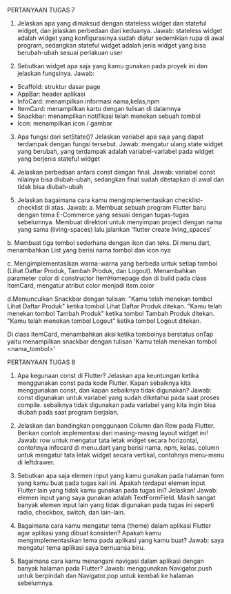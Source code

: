 PERTANYAAN TUGAS 7
1. Jelaskan apa yang dimaksud dengan stateless widget dan stateful widget, dan jelaskan perbedaan dari keduanya.
Jawab: stateless widget adalah widget yang konfigurasinya sudah diatur sedemikian rupa di awal program, sedangkan stateful widget adalah jenis widget yang bisa berubah-ubah sesuai perlakuan user

2. Sebutkan widget apa saja yang kamu gunakan pada proyek ini dan jelaskan fungsinya.
Jawab: 
- Scaffold: struktur dasar page
- AppBar: header aplikasi
- InfoCard: menampilkan informasi nama,kelas,npm
- ItemCard: menampilkan kartu dengan tulisan di dalamnya
- Snackbar: menampilkan notifikasi telah menekan sebuah tombol
- Icon: menampilkan icon / gambar

3. Apa fungsi dari setState()? Jelaskan variabel apa saja yang dapat terdampak dengan fungsi tersebut.
Jawab: mengatur ulang state widget yang berubah, yang terdampak adalah variabel-variabel pada widget yang berjenis stateful widget

4. Jelaskan perbedaan antara const dengan final.
Jawab: variabel const nilainya bisa diubah-ubah, sedangkan final sudah ditetapkan di awal dan tidak bisa diubah-ubah

5. Jelaskan bagaimana cara kamu mengimplementasikan checklist-checklist di atas.
Jawab:
a. Membuat sebuah program Flutter baru dengan tema E-Commerce yang sesuai dengan tugas-tugas sebelumnya.
Membuat direktori untuk menyimpan project dengan nama yang sama (living-spaces) lalu jalankan 'flutter create living_spaces'

b. Membuat tiga tombol sederhana dengan ikon dan teks.
Di menu.dart, menambahkan List<ItemHomepage> yang berisi nama tombol dan icon nya

c. Mengimplementasikan warna-warna yang berbeda untuk setiap tombol (Lihat Daftar Produk, Tambah Produk, dan Logout).
Menambahkan parameter color di constructor ItemHomepage dan di build pada class ItemCard, mengatur atribut color menjadi item.color

d.Memunculkan Snackbar dengan tulisan:
 "Kamu telah menekan tombol Lihat Daftar Produk" ketika tombol Lihat Daftar Produk ditekan.
 "Kamu telah menekan tombol Tambah Produk" ketika tombol Tambah Produk ditekan.
 "Kamu telah menekan tombol Logout" ketika tombol Logout ditekan.

Di class ItemCard, menambahkan aksi ketika tombolnya berstatus onTap yaitu menampilkan snackbar dengan tulisan 'Kamu telah menekan tombol <nama_tombol>'



PERTANYAAN TUGAS 8
1. Apa kegunaan const di Flutter? Jelaskan apa keuntungan ketika menggunakan const pada kode Flutter. Kapan sebaiknya kita menggunakan const, dan kapan sebaiknya tidak digunakan?
Jawab: const digunakan untuk variabel yang sudah diketahui pada saat proses compile. sebaiknya tidak digunakan pada variabel yang kita ingin bisa diubah pada saat program berjalan.

2. Jelaskan dan bandingkan penggunaan Column dan Row pada Flutter. Berikan contoh implementasi dari masing-masing layout widget ini!
Jawab: row untuk mengatur tata letak widget secara horizontal, contohnya infocard di menu.dart yang berisi nama, npm, kelas. column untuk mengatur tata letak widget secara vertikal, contohnya menu-menu di leftdrawer.

3. Sebutkan apa saja elemen input yang kamu gunakan pada halaman form yang kamu buat pada tugas kali ini. Apakah terdapat elemen input Flutter lain yang tidak kamu gunakan pada tugas ini? Jelaskan!
Jawab: elemen input yang saya gunakan adalah TextFormField. Masih sangat banyak elemen input lain yang tidak digunakan pada tugas ini seperti radio, checkbox, switch, dan lain-lain.

4. Bagaimana cara kamu mengatur tema (theme) dalam aplikasi Flutter agar aplikasi yang dibuat konsisten? Apakah kamu mengimplementasikan tema pada aplikasi yang kamu buat?
Jawab: saya mengatur tema aplikasi saya bernuansa biru.

5. Bagaimana cara kamu menangani navigasi dalam aplikasi dengan banyak halaman pada Flutter?
Jawab: menggunakan Navigator.push untuk berpindah dan Navigator.pop untuk kembali ke halaman sebelumnya.